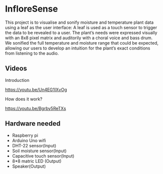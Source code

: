 # InfloreSense


This project is to visualise and sonify moisture and temperature plant data using a leaf as the user interface​: A leaf is used as a touch sensor to trigger the data to be revealed to a user. The plant’s needs were expressed visually with an 8x8 pixel matrix and auditorily with a choral voice and bass drum. We sonified the full temperature and moisture range that could be expected, allowing our users to develop an intuition for the plant’s exact conditions from listening to the audio.


## Videos

Introduction

https://youtu.be/Un4EG1IXvOg

How does it work?

https://youtu.be/Bgrby5ReTXs

## Hardware needed

- Raspberry pi
- Arduino Uno wifi 
- DHT-22 sensor(Input)
- Soil moisture sensor(Input)
- Capacitive touch sensor(Input)
- 8*8 matric LED (Output)
- Speaker(Output)
